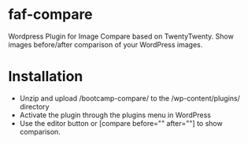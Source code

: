 # faf-compare

Wordpress Plugin for Image Compare based on TwentyTwenty.
Show images before/after comparison of your WordPress images.

# Installation

* Unzip and upload /bootcamp-compare/ to the /wp-content/plugins/ directory
* Activate the plugin through the plugins menu in WordPress
* Use the editor button or [compare before="<id of image>" after="<id of image>"] to show comparison.
